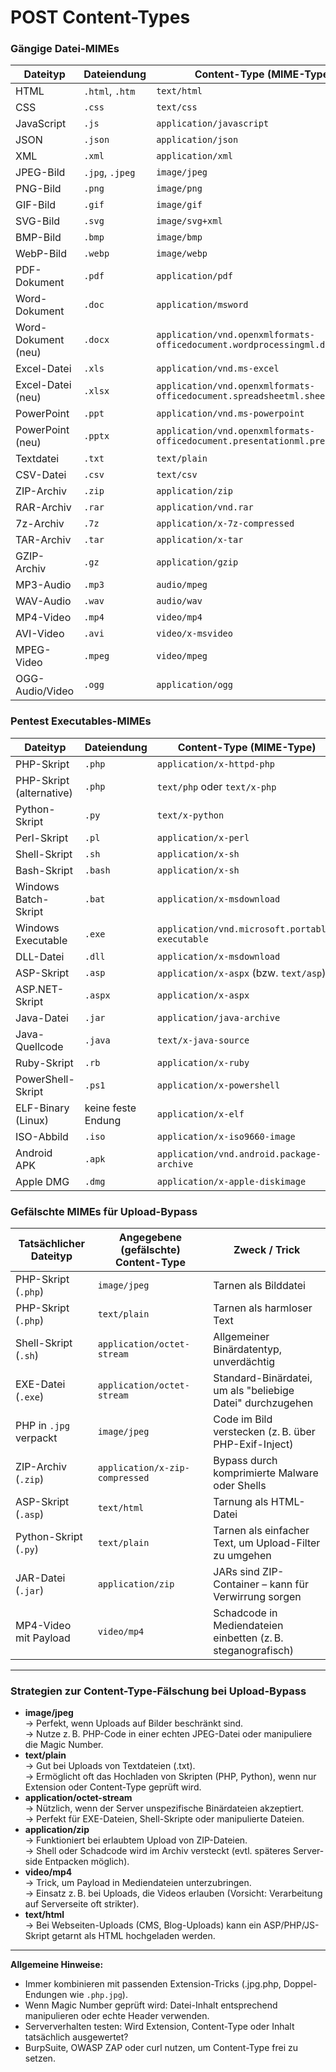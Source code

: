 # POST Content-Types

### Gängige Datei-MIMEs

| Dateityp            | Dateiendung     | Content-Type (MIME-Type)                                                    |
| ------------------- | --------------- | --------------------------------------------------------------------------- |
| HTML                | `.html`, `.htm` | `text/html`                                                                 |
| CSS                 | `.css`          | `text/css`                                                                  |
| JavaScript          | `.js`           | `application/javascript`                                                    |
| JSON                | `.json`         | `application/json`                                                          |
| XML                 | `.xml`          | `application/xml`                                                           |
| JPEG-Bild           | `.jpg`, `.jpeg` | `image/jpeg`                                                                |
| PNG-Bild            | `.png`          | `image/png`                                                                 |
| GIF-Bild            | `.gif`          | `image/gif`                                                                 |
| SVG-Bild            | `.svg`          | `image/svg+xml`                                                             |
| BMP-Bild            | `.bmp`          | `image/bmp`                                                                 |
| WebP-Bild           | `.webp`         | `image/webp`                                                                |
| PDF-Dokument        | `.pdf`          | `application/pdf`                                                           |
| Word-Dokument       | `.doc`          | `application/msword`                                                        |
| Word-Dokument (neu) | `.docx`         | `application/vnd.openxmlformats-officedocument.wordprocessingml.document`   |
| Excel-Datei         | `.xls`          | `application/vnd.ms-excel`                                                  |
| Excel-Datei (neu)   | `.xlsx`         | `application/vnd.openxmlformats-officedocument.spreadsheetml.sheet`         |
| PowerPoint          | `.ppt`          | `application/vnd.ms-powerpoint`                                             |
| PowerPoint (neu)    | `.pptx`         | `application/vnd.openxmlformats-officedocument.presentationml.presentation` |
| Textdatei           | `.txt`          | `text/plain`                                                                |
| CSV-Datei           | `.csv`          | `text/csv`                                                                  |
| ZIP-Archiv          | `.zip`          | `application/zip`                                                           |
| RAR-Archiv          | `.rar`          | `application/vnd.rar`                                                       |
| 7z-Archiv           | `.7z`           | `application/x-7z-compressed`                                               |
| TAR-Archiv          | `.tar`          | `application/x-tar`                                                         |
| GZIP-Archiv         | `.gz`           | `application/gzip`                                                          |
| MP3-Audio           | `.mp3`          | `audio/mpeg`                                                                |
| WAV-Audio           | `.wav`          | `audio/wav`                                                                 |
| MP4-Video           | `.mp4`          | `video/mp4`                                                                 |
| AVI-Video           | `.avi`          | `video/x-msvideo`                                                           |
| MPEG-Video          | `.mpeg`         | `video/mpeg`                                                                |
| OGG-Audio/Video     | `.ogg`          | `application/ogg`                                                           |

### Pentest Executables-MIMEs

| Dateityp                 | Dateiendung        | Content-Type (MIME-Type)                        |
| ------------------------ | ------------------ | ----------------------------------------------- |
| PHP-Skript               | `.php`             | `application/x-httpd-php`                       |
| PHP-Skript (alternative) | `.php`             | `text/php` oder `text/x-php`                    |
| Python-Skript            | `.py`              | `text/x-python`                                 |
| Perl-Skript              | `.pl`              | `application/x-perl`                            |
| Shell-Skript             | `.sh`              | `application/x-sh`                              |
| Bash-Skript              | `.bash`            | `application/x-sh`                              |
| Windows Batch-Skript     | `.bat`             | `application/x-msdownload`                      |
| Windows Executable       | `.exe`             | `application/vnd.microsoft.portable-executable` |
| DLL-Datei                | `.dll`             | `application/x-msdownload`                      |
| ASP-Skript               | `.asp`             | `application/x-aspx` (bzw. `text/asp`)          |
| ASP.NET-Skript           | `.aspx`            | `application/x-aspx`                            |
| Java-Datei               | `.jar`             | `application/java-archive`                      |
| Java-Quellcode           | `.java`            | `text/x-java-source`                            |
| Ruby-Skript              | `.rb`              | `application/x-ruby`                            |
| PowerShell-Skript        | `.ps1`             | `application/x-powershell`                      |
| ELF-Binary (Linux)       | keine feste Endung | `application/x-elf`                             |
| ISO-Abbild               | `.iso`             | `application/x-iso9660-image`                   |
| Android APK              | `.apk`             | `application/vnd.android.package-archive`       |
| Apple DMG                | `.dmg`             | `application/x-apple-diskimage`                 |

### Gefälschte MIMEs für Upload-Bypass

| Tatsächlicher Dateityp | Angegebene (gefälschte) Content-Type | Zweck / Trick                                                |
| ---------------------- | ------------------------------------ | ------------------------------------------------------------ |
| PHP-Skript (`.php`)    | `image/jpeg`                         | Tarnen als Bilddatei                                         |
| PHP-Skript (`.php`)    | `text/plain`                         | Tarnen als harmloser Text                                    |
| Shell-Skript (`.sh`)   | `application/octet-stream`           | Allgemeiner Binärdatentyp, unverdächtig                      |
| EXE-Datei (`.exe`)     | `application/octet-stream`           | Standard-Binärdatei, um als "beliebige Datei" durchzugehen   |
| PHP in `.jpg` verpackt | `image/jpeg`                         | Code im Bild verstecken (z. B. über PHP-Exif-Inject)         |
| ZIP-Archiv (`.zip`)    | `application/x-zip-compressed`       | Bypass durch komprimierte Malware oder Shells                |
| ASP-Skript (`.asp`)    | `text/html`                          | Tarnung als HTML-Datei                                       |
| Python-Skript (`.py`)  | `text/plain`                         | Tarnen als einfacher Text, um Upload-Filter zu umgehen       |
| JAR-Datei (`.jar`)     | `application/zip`                    | JARs sind ZIP-Container – kann für Verwirrung sorgen         |
| MP4-Video mit Payload  | `video/mp4`                          | Schadcode in Mediendateien einbetten (z. B. steganografisch) |

***

### **Strategien zur Content-Type-Fälschung bei Upload-Bypass**

* **image/jpeg**\
  → Perfekt, wenn Uploads auf Bilder beschränkt sind.\
  → Nutze z. B. PHP-Code in einer echten JPEG-Datei oder manipuliere die Magic Number.
* **text/plain**\
  → Gut bei Uploads von Textdateien (.txt).\
  → Ermöglicht oft das Hochladen von Skripten (PHP, Python), wenn nur Extension oder Content-Type geprüft wird.
* **application/octet-stream**\
  → Nützlich, wenn der Server unspezifische Binärdateien akzeptiert.\
  → Perfekt für EXE-Dateien, Shell-Skripte oder manipulierte Dateien.
* **application/zip**\
  → Funktioniert bei erlaubtem Upload von ZIP-Dateien.\
  → Shell oder Schadcode wird im Archiv versteckt (evtl. späteres Server-side Entpacken möglich).
* **video/mp4**\
  → Trick, um Payload in Mediendateien unterzubringen.\
  → Einsatz z. B. bei Uploads, die Videos erlauben (Vorsicht: Verarbeitung auf Serverseite oft strikter).
* **text/html**\
  → Bei Webseiten-Uploads (CMS, Blog-Uploads) kann ein ASP/PHP/JS-Skript getarnt als HTML hochgeladen werden.

***

**Allgemeine Hinweise:**

* Immer kombinieren mit passenden Extension-Tricks (.jpg.php, Doppel-Endungen wie `.php.jpg`).
* Wenn Magic Number geprüft wird: Datei-Inhalt entsprechend manipulieren oder echte Header verwenden.
* Serververhalten testen: Wird Extension, Content-Type oder Inhalt tatsächlich ausgewertet?
* BurpSuite, OWASP ZAP oder curl nutzen, um Content-Type frei zu setzen.
